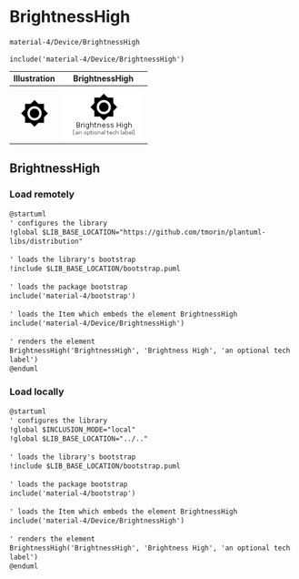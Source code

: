 # BrightnessHigh


```text
material-4/Device/BrightnessHigh
```

```text
include('material-4/Device/BrightnessHigh')
```



| Illustration | BrightnessHigh |
| :---: | :---: |
| ![illustration for Illustration](../../material-4/Device/BrightnessHigh.png) | ![illustration for BrightnessHigh](../../material-4/Device/BrightnessHigh.Local.png) |




## BrightnessHigh

### Load remotely
```plantuml
@startuml
' configures the library
!global $LIB_BASE_LOCATION="https://github.com/tmorin/plantuml-libs/distribution"

' loads the library's bootstrap
!include $LIB_BASE_LOCATION/bootstrap.puml

' loads the package bootstrap
include('material-4/bootstrap')

' loads the Item which embeds the element BrightnessHigh
include('material-4/Device/BrightnessHigh')

' renders the element
BrightnessHigh('BrightnessHigh', 'Brightness High', 'an optional tech label')
@enduml
```

### Load locally
```plantuml
@startuml
' configures the library
!global $INCLUSION_MODE="local"
!global $LIB_BASE_LOCATION="../.."

' loads the library's bootstrap
!include $LIB_BASE_LOCATION/bootstrap.puml

' loads the package bootstrap
include('material-4/bootstrap')

' loads the Item which embeds the element BrightnessHigh
include('material-4/Device/BrightnessHigh')

' renders the element
BrightnessHigh('BrightnessHigh', 'Brightness High', 'an optional tech label')
@enduml
```

